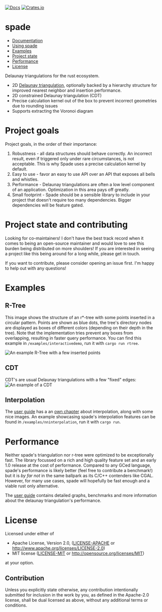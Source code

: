 [![Docs](https://docs.rs/spade/badge.svg)](https://docs.rs/spade/)
[![Crates.io](https://img.shields.io/crates/v/spade.svg)](https://crates.io/crates/spade)

# spade

 * [Documentation](https://docs.rs/spade/)
 * [Using spade](#using-spade)
 * [Examples](#examples)
 * [Project state](#project-state)
 * [Performance](#performance)
 * [License](#license)

Delaunay triangulations for the rust ecosystem.

- 2D [Delaunay triangulation](https://en.wikipedia.org/wiki/Delaunay_triangulation), optionally backed by a hierarchy
 structure for improved nearest neighbor and insertion performance.
- 2D constrained Delaunay triangulation (CDT)
- Precise calculation kernel out of the box to prevent incorrect geometries due to rounding issues
- Supports extracting the Voronoi diagram

# Project goals

Project goals, in the order of their importance:

 1. Robustness - all data structures should behave correctly. An incorrect result, even if triggered only under rare circumstances, is not acceptable. This is why Spade uses a precise calculation kernel by default.
 2. Easy to use - favor an easy to use API over an API that exposes all bells and whistles.
 3. Performance - Delaunay triangulations are often a low level component of an application. Optimization in this area pays off greatly.
 4. Small footprint - Spade should be a sensible library to include in your project that doesn't require too many dependencies. Bigger dependencies will be feature gated.

# Project state and contributing
Looking for co-maintainers! I don't have the best track record when it comes to being an open-source maintainer and would love to see this burden being distributed on more shoulders! If you are interested in seeing a project like this being around for a long while, please get in touch.

If you want to contribute, please consider opening an issue first. I'm happy to help out with any questions!


# Examples
## R-Tree
This image shows the structure of an r*-tree with some points inserted in a circular pattern.
Points are shown as blue dots, the tree's directory nodes are displayed as boxes of different colors (depending on their depth in the tree).
Note that the implementation tries prevent any boxes from overlapping, resulting in faster query performance. You can find this example in `/examples/interactivedemo`, run it with `cargo run rtree`.

![An example R-Tree with a few inserted points](/images/rtree_demo.png?raw=true)

## CDT
CDT's are usual Delaunay triangulations with a few "fixed" edges:
![An example of a CDT](/images/cdt_demo.png?raw=true)

## Interpolation
The [user guide](https://stoeoef.gitbooks.io/spade-user-manual/) has a an [own chapter](https://stoeoef.gitbooks.io/spade-user-manual/content/interpolation.html) about interpolation, along with some nice images.
An example showcasing spade's interpolation features can be found in `/examples/nninterpolation`, run it with `cargo run`.

# Performance
Neither spade's triangulation nor r-tree were optimized to be exceptionally fast. The library focussed on a rich and high quality feature set and an early 1.0 release at the cost of performance. Compared to any GCed language, spade's performance is likely better (feel free to contribute a benchmark!) but it is _by far not_ in the same ballpark as its C/C++ contenders like CGAL. However, for many use cases, spade will hopefully be fast enough and a viable rust only alternative.

The [user guide](https://stoeoef.gitbooks.io/spade-user-manual/content/triangulation-performance.html) contains detailed graphs, benchmarks and more information about the delaunay triangulation's performance.

# License
Licensed under either of

 * Apache License, Version 2.0, ([LICENSE-APACHE](LICENSE-APACHE) or http://www.apache.org/licenses/LICENSE-2.0)
 * MIT license ([LICENSE-MIT](LICENSE-MIT) or http://opensource.org/licenses/MIT)

at your option.

## Contribution

Unless you explicitly state otherwise, any contribution intentionally
submitted for inclusion in the work by you, as defined in the Apache-2.0
license, shall be dual licensed as above, without any additional terms or
conditions.
